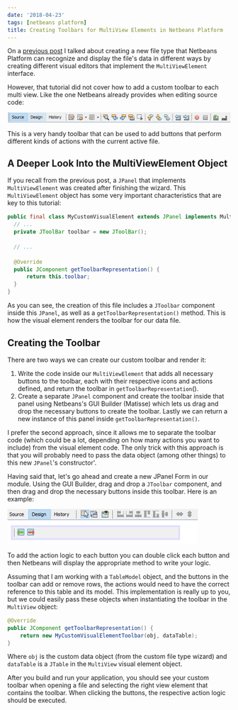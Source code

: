 ```yaml
---
date: '2018-04-23'
tags: [netbeans platform]
title: Creating Toolbars for MultiView Elements in Netbeans Platform
---
```


On a [previous post](/posts/custom-file-types-in-netbeans-platform.html) I talked about creating a new file type that Netbeans Platform can recognize and display the file's data in different ways by creating different visual editors that implement the `MultiViewElement` interface.

However, that tutorial did not cover how to add a custom toolbar to each multi view. Like the one Netbeans already provides when editing source code:

![Netbeans MultiView Toolbar](/posts/creating-toolbars-for-multiview-elements-in-netbeans-platform/netbeans_multiview_toolbar.png)

This is a very handy toolbar that can be used to add buttons that perform different kinds of actions with the current active file.

## A Deeper Look Into the MultiViewElement Object

If you recall from the previous post, a `JPanel` that implements `MultiViewElement` was created after finishing the wizard. This `MultiViewElement` object has some very important characteristics that are key to this tutorial:

<!--more-->

```java
public final class MyCustomVisualElement extends JPanel implements MultiViewElement {
  // ...
  private JToolBar toolbar = new JToolBar();

  // ...

  @Override
  public JComponent getToolbarRepresentation() {
      return this.toolbar;
  }
}
```

As you can see, the creation of this file includes a `JToolbar` component inside this `JPanel`, as well as a `getToolbarRepresentation()` method. This is how the visual element renders the toolbar for our data file.

## Creating the Toolbar

There are two ways we can create our custom toolbar and render it:

1. Write the code inside our `MultiViewElement` that adds all necessary buttons to the toolbar, each with their respective icons and actions defined, and return the toolbar in `getToolbarRepresentation`().
2. Create a separate `JPanel` component and create the toolbar inside that panel using Netbeans's GUI Builder (Matisse) which lets us drag and drop the necessary buttons to create the toolbar. Lastly we can return a new instance of this panel inside `getToolbarRepresentation()`.

I prefer the second approach, since it allows me to separate the toolbar code (which could be a lot, depending on how many actions you want to include) from the visual element code. The only trick with this approach is that you will probably need to pass the data object (among other things) to this new `JPanel`'s constructor'.

Having said that, let's go ahead and create a new JPanel Form in our module. Using the GUI Builder, drag and drop a `JToolbar` component, and then drag and drop the necessary buttons inside this toolbar. Here is an example:

![Custom Toolbar Example](/posts/creating-toolbars-for-multiview-elements-in-netbeans-platform/custom_toolbar_example.png)

To add the action logic to each button you can double click each button and then Netbeans will display the appropriate method to write your logic.

Assuming that I am working with a `TableModel` object, and the buttons in the toolbar can add or remove rows, the actions would need to have the correct reference to this table and its model. This implementation is really up to you, but we could easily pass these objects when instantiating the toolbar in the `MultiView` object:

```java
@Override
public JComponent getToolbarRepresentation() {
    return new MyCustomVisualElementToolbar(obj, dataTable);
}
```

Where `obj` is the custom data object (from the custom file type wizard) and `dataTable` is a `JTable` in the `MultiView` visual element object.

After you build and run your application, you should see your custom toolbar when opening a file and selecting the right view element that contains the toolbar. When clicking the buttons, the respective action logic should be executed.